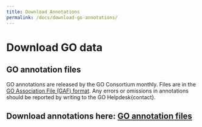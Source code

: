 ```yaml
---
title: Download Annotations
permalink: /docs/download-go-annotations/
---
```

# Download GO data 
## GO annotation files
GO annotations are released by the GO Consortium monthly. Files are in the [GO Association File (GAF) format](/docs/go-annotation-file-gaf-format-21/). Any errors or omissions in annotations should be reported by writing to the GO Helpdesk{contact}.

## Download annotations here: [GO annotation files](http://current.geneontology.org/products/pages/downloads.html)
